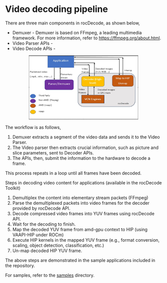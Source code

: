 # Video decoding pipeline

There are three main components in rocDecode, as shown below, 

- Demuxer - Demuxer is based on FFmpeg, a leading multimedia framework. For more information, refer to https://ffmpeg.org/about.html.
- Video Parser APIs - 
- Video Decode APIs - 

<p align="center"><img width="70%" src="../data/VideoDecoderPipeline.PNG" /></p>

The workflow is as follows,

1. Demuxer extracts a segment of the video data and sends it to the Video Parser.
2. The Video parser then extracts crucial information, such as picture and slice parameters, sent to Decoder APIs.
3. The APIs, then, submit the information to the hardware to decode a frame.

This process repeats in a loop until all frames have been decoded.

Steps in decoding video content for applications (available in the rocDecode Toolkit)

1. Demultiplex the content into elementary stream packets (FFmpeg)
2. Parse the demultiplexed packets into video frames for the decoder provided by rocDecode API.
3. Decode compressed video frames into YUV frames using rocDecode API.
4. Wait for the decoding to finish.
5. Map the decoded YUV frame from amd-gpu context to HIP (using VAAPI-HIP under ROCm)
6. Execute HIP kernels in the mapped YUV frame (e.g., format conversion, scaling, object detection, classification, etc.)
7. Un-map decoded HIP YUV frame.

The above steps are demonstrated in the sample applications included in the repository.

For samples, refer to the [samples](https://github.com/ROCm/rocDecode/tree/develop/samples) directory. 
